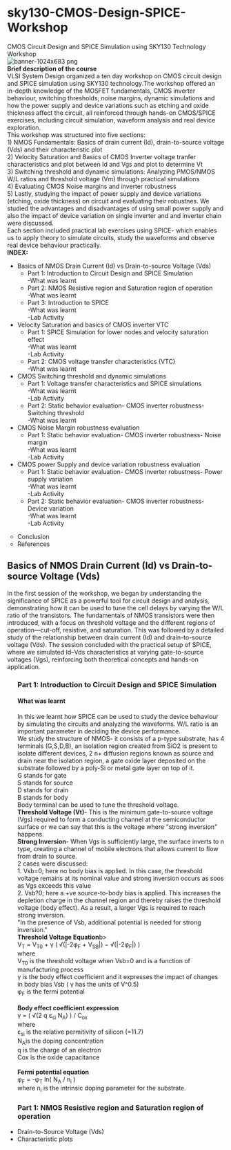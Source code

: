 # sky130-CMOS-Design-SPICE-Workshop
CMOS Circuit Design and SPICE Simulation using SKY130 Technology Workshop
<br>
![banner-1024x683 png](https://github.com/user-attachments/assets/eb9603eb-d60f-4130-b18b-907fd08edc8f)
<br>
**Brief description of the course**
<br>
VLSI System Design organized a ten day workshop on CMOS circuit design and SPICE simulation using SKY130 technology.The workshop offered an in-depth knowledge of the MOSFET fundamentals, CMOS inverter behaviour, switching thresholds, noise margins, dynamic simulations and how the power supply and device variations such as etching and oxide thickness affect the circuit, all reinforced through hands-on CMOS/SPICE exercises, including circuit simulation, waveform analysis and real device exploration.
<br>
This workshop was structured into five sections:
<br>1) NMOS Fundamentals: Basics of drain current (Id), drain-to-source voltage (Vds) and their characteristic plot
<br>2) Velocity Saturation and Basics of CMOS Inverter voltage tranfer characteristics and plot between Id and Vgs and plot to determine Vt
<br>
3) Switching threshold and dynamic simulations: Analyzing PMOS/NMOS W/L ratios and threshold voltage (Vm) through practical simulations
<br>
4) Evaluating CMOS Noise margins and inverter robustness
<br>
5) Lastly, studying the impact of power supply and device variations (etching, oxide thickness) on circuit and evaluating their robustnes. We studied the advantages and disadvantages of using small power supply and also the impact of device variation on single inverter and and inverter chain were discussed.
<br>Each section included practical lab exercises using SPICE- which enables us to apply theory to simulate circuits, study the waveforms and observe real device behaviour practically.
<br>
**INDEX:**
    <ul>
      <li>Basics of NMOS Drain Current (Id) vs Drain-to-source Voltage (Vds)
        <ul>
          <li>Part 1: Introduction to Circuit Design and SPICE Simulation </li>
          -What was learnt
          <li>Part 2: NMOS Resistive region and Saturation region of operation </li>
          -What was learnt
          <li>Part 3: Introduction to SPICE</li>
          -What was learnt
          <br>-Lab Activity
        </ul>
      </li>
      <li>Velocity Saturation and basics of CMOS inverter VTC
        <ul>
          <li>Part 1: SPICE Simulation for lower nodes and velocity saturation effect</li>
          -What was learnt
          <br>-Lab Activity
          <li>Part 2: CMOS voltage transfer characteristics (VTC)</li>
          -What was learnt
        </ul>
      </li>
      <li>CMOS Switching threshold and dynamic simulations
        <ul>
          <li>Part 1: Voltage transfer characteristics and SPICE simulations</li>
          -What was learnt
          <br>-Lab Activity
          <li>Part 2: Static behavior evaluation- CMOS inverter robustness- Switching threshold</li>
          -What was learnt
        </ul>
      </li>
      <li>CMOS Noise Margin robustness evaluation
        <ul>
          <li>Part 1: Static behavior evaluation- CMOS inverter robustness- Noise margin </li>
          -What was learnt
          <br>-Lab Activity
        </ul>
      </li>
      <li>CMOS power Supply and device variation robustness evaluation
        <ul>
          <li>Part 1: Static behavior evaluation- CMOS inverter robustness- Power supply variation </li>
          -What was learnt
          <br>-Lab Activity
          <li>Part 2: Static behavior evaluation- CMOS inverter robustness- Device variation </li>
          -What was learnt
          <br>-Lab Activity
        </ul>
      </li>
    </ul>
  </li>
</ul>
<ul style="list-style-type: circle;">
  <li>Conclusion</li>
  <li>References</li>
</ul>
<h2>Basics of NMOS Drain Current (Id) vs Drain-to-source Voltage (Vds)</h2>
In the first session of the workshop, we began by understanding the significance of SPICE as a powerful tool for circuit design and analysis, demonstrating how it can be used to tune the cell delays by varying the W/L ratio of the transistors. The fundamentals of NMOS transistors were then introduced, with a focus on threshold voltage and the different regions of operation—cut-off, resistive, and saturation. This was followed by a detailed study of the relationship between drain current (Id) and drain-to-source voltage (Vds). The session concluded with the practical setup of SPICE, where we simulated Id–Vds characteristics at varying gate-to-source voltages (Vgs), reinforcing both theoretical concepts and hands-on application.
<ul>
 <h3>Part 1: Introduction to Circuit Design and SPICE Simulation</h3>
    <h4>What was learnt</h4>
    In this we learnt how SPICE can be used to study the device behaviour by simulating the circuits and analyzing the waveforms. W/L ratio is an important parameter in deciding the device performance. 
    <br>We study the structure of NMOS- it consists of a p-type substrate, has 4 terminals (G,S,D,B), an isolation region created from SiO2 is present to isolate different devices, 2 n+ diffusion regions known as source and drain near the isolation region, a gate oxide layer deposited on the substrate followed by a poly-Si or metal gate layer on top of it. 
   <br>G stands for gate
    <br>S stands for source
    <br>D stands for drain
    <br>B stands for body
    <br>Body terminal can be used to tune the threshold voltage.
    <br>
    <b>Threshold Voltage (Vt)</b>- This is the minimum gate-to-source voltage (Vgs) required to form a conducting channel at the semiconductor surface or we can say that this is the voltage where "strong inversion" happens.
    <br>
    <b>Strong Inversion</b>- When Vgs is sufficiently large, the surface inverts to n type, creating a channel of mobile electrons that allows current to flow from drain to source.
    <br>2 cases were discussed:
    <br>1. Vsb=0; here no body bias is applied. In this case, the threshold voltage remains at its nominal value and strong inversion occurs as soos as Vgs exceeds this value
    <br>2. Vsb?0; here a +ve source-to-body bias is applied. This increases the depletion charge in the channel region and thereby raises the threshold voltage (body effect). As a result, a larger Vgs is required to reach strong inversion.
    <br>"In the presence of Vsb, additional potential is needed for strong inversion."
    <br><b>Threshold Voltage Equation</b>b>
    <br>V<sub>T</sub> = V<sub>T0</sub> + γ ( √(|-2φ<sub>F</sub> + V<sub>SB</sub>|) − √(|-2φ<sub>F</sub>|) )
    <br>where
    <br>V<sub>T0</sub> is the threshold voltage when Vsb=0 and is a function of manufacturing process
    <br>γ  is the body effect coefficient and it expresses the impact of changes in body bias Vsb ( γ  has the units of V^0.5)
    <br>φ<sub>F</sub> is the fermi potential
    <br>
    <br><b>Body effect coefficient expression</b>
   <br>γ = ( √(2 q ε<sub>si</sub> N<sub>A</sub>) ) / C<sub>ox</sub>
    <br>where
    <br> ε<sub>si</sub> is the relative permitivity of silicon (=11.7)
    <br>N<sub>A</sub>is the doping concentration
    <br>q is the charge of an electron
    <br>Cox is the oxide capacitance
    <br>
    <br><b>Fermi potential equation</b>
    <br>φ<sub>F</sub> = -φ<sub>T</sub> ln( N<sub>A</sub> / n<sub>i</sub> )
    <br>where n<sub>i</sub> is the intrinsic doping parameter for the substrate.
    <br>
     <h3>Part 1: NMOS Resistive region and Saturation region of operation</h3>
  <li>Drain-to-Source Voltage (Vds)</li>
  <li>Characteristic plots</li>
</ul>

